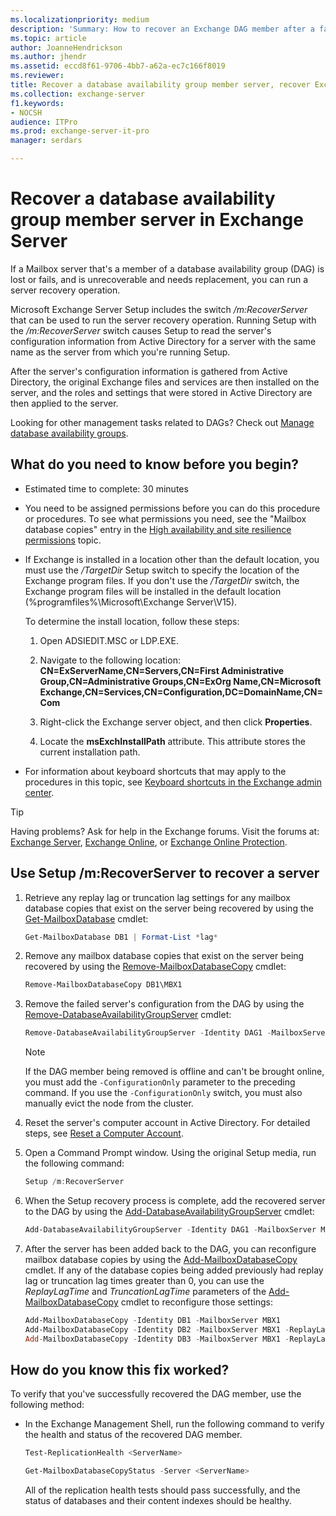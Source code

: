 ```yaml
---
ms.localizationpriority: medium
description: 'Summary: How to recover an Exchange DAG member after a failure in Exchange Server 2016 and Exchange Server 2019.'
ms.topic: article
author: JoanneHendrickson
ms.author: jhendr
ms.assetid: eccd8f61-9706-4bb7-a62a-ec7c166f8019
ms.reviewer:
title: Recover a database availability group member server, recover Exchange DAG member, Exchange DAG server recovery, DAG server recovery, Exchange DAG failover
ms.collection: exchange-server
f1.keywords:
- NOCSH
audience: ITPro
ms.prod: exchange-server-it-pro
manager: serdars

---
```


# Recover a database availability group member server in Exchange Server

If a Mailbox server that's a member of a database availability group (DAG) is lost or fails, and is unrecoverable and needs replacement, you can run a server recovery operation.

Microsoft Exchange Server Setup includes the switch _/m:RecoverServer_ that can be used to run the server recovery operation. Running Setup with the _/m:RecoverServer_ switch causes Setup to read the server's configuration information from Active Directory for a server with the same name as the server from which you're running Setup.

After the server's configuration information is gathered from Active Directory, the original Exchange files and services are then installed on the server, and the roles and settings that were stored in Active Directory are then applied to the server.

Looking for other management tasks related to DAGs? Check out [Manage database availability groups](../manage-ha/manage-dags.md).

## What do you need to know before you begin?

- Estimated time to complete: 30 minutes

- You need to be assigned permissions before you can do this procedure or procedures. To see what permissions you need, see the "Mailbox database copies" entry in the [High availability and site resilience permissions](../../permissions/feature-permissions/ha-permissions.md) topic.

- If Exchange is installed in a location other than the default location, you must use the _/TargetDir_ Setup switch to specify the location of the Exchange program files. If you don't use the _/TargetDir_ switch, the Exchange program files will be installed in the default location (%programfiles%\Microsoft\Exchange Server\V15).

  To determine the install location, follow these steps:

  1. Open ADSIEDIT.MSC or LDP.EXE.

  2. Navigate to the following location: **CN=ExServerName,CN=Servers,CN=First Administrative Group,CN=Administrative Groups,CN=ExOrg Name,CN=Microsoft Exchange,CN=Services,CN=Configuration,DC=DomainName,CN=Com**

  3. Right-click the Exchange server object, and then click **Properties**.

  4. Locate the **msExchInstallPath** attribute. This attribute stores the current installation path.

- For information about keyboard shortcuts that may apply to the procedures in this topic, see [Keyboard shortcuts in the Exchange admin center](../../about-documentation/exchange-admin-center-keyboard-shortcuts.md).

> [!TIP]
> Having problems? Ask for help in the Exchange forums. Visit the forums at: [Exchange Server](https://social.technet.microsoft.com/forums/office/home?category=exchangeserver), [Exchange Online](https://social.technet.microsoft.com/forums/msonline/home?forum=onlineservicesexchange), or [Exchange Online Protection](https://social.technet.microsoft.com/forums/forefront/home?forum=FOPE).

## Use Setup /m:RecoverServer to recover a server

1. Retrieve any replay lag or truncation lag settings for any mailbox database copies that exist on the server being recovered by using the [Get-MailboxDatabase](/powershell/module/exchange/get-mailboxdatabase) cmdlet:

   ```powershell
   Get-MailboxDatabase DB1 | Format-List *lag*
   ```

2. Remove any mailbox database copies that exist on the server being recovered by using the [Remove-MailboxDatabaseCopy](/powershell/module/exchange/remove-mailboxdatabasecopy) cmdlet:

   ```powershell
   Remove-MailboxDatabaseCopy DB1\MBX1
   ```

3. Remove the failed server's configuration from the DAG by using the [Remove-DatabaseAvailabilityGroupServer](/powershell/module/exchange/remove-databaseavailabilitygroupserver) cmdlet:

   ```powershell
   Remove-DatabaseAvailabilityGroupServer -Identity DAG1 -MailboxServer MBX1
   ```

   > [!NOTE]
   > If the DAG member being removed is offline and can't be brought online, you must add the `-ConfigurationOnly` parameter to the preceding command. If you use the `-ConfigurationOnly` switch, you must also manually evict the node from the cluster.

4. Reset the server's computer account in Active Directory. For detailed steps, see [Reset a Computer Account](/previous-versions/windows/it-pro/windows-server-2008-R2-and-2008/cc753596(v=ws.11)).

5. Open a Command Prompt window. Using the original Setup media, run the following command:

   ```powershell
   Setup /m:RecoverServer
   ```

6. When the Setup recovery process is complete, add the recovered server to the DAG by using the [Add-DatabaseAvailabilityGroupServer](/powershell/module/exchange/add-databaseavailabilitygroupserver) cmdlet:

   ```powershell
   Add-DatabaseAvailabilityGroupServer -Identity DAG1 -MailboxServer MBX1
   ```

7. After the server has been added back to the DAG, you can reconfigure mailbox database copies by using the [Add-MailboxDatabaseCopy](/powershell/module/exchange/add-mailboxdatabasecopy) cmdlet. If any of the database copies being added previously had replay lag or truncation lag times greater than 0, you can use the _ReplayLagTime_ and _TruncationLagTime_ parameters of the [Add-MailboxDatabaseCopy](/powershell/module/exchange/add-mailboxdatabasecopy) cmdlet to reconfigure those settings:

   ```powershell
   Add-MailboxDatabaseCopy -Identity DB1 -MailboxServer MBX1
   Add-MailboxDatabaseCopy -Identity DB2 -MailboxServer MBX1 -ReplayLagTime 3.00:00:00
   Add-MailboxDatabaseCopy -Identity DB3 -MailboxServer MBX1 -ReplayLagTime 3.00:00:00 -TruncationLagTime 3.00:00:00
   ```

## How do you know this fix worked?

To verify that you've successfully recovered the DAG member, use the following method:

- In the Exchange Management Shell, run the following command to verify the health and status of the recovered DAG member.

  ```powershell
  Test-ReplicationHealth <ServerName>
  ```

  ```powershell
  Get-MailboxDatabaseCopyStatus -Server <ServerName>
  ```

  All of the replication health tests should pass successfully, and the status of databases and their content indexes should be healthy.
